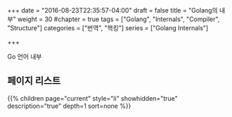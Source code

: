 +++
date = "2016-08-23T22:35:57-04:00"
draft = false
title = "Golang의 내부"
weight = 30
#chapter = true
tags = ["Golang", "Internals", "Compiler", "Structure"]
categories = ["번역", "핵킹"]
series = ["Golang  Internals"]

+++

Go 언어 내부

## 페이지 리스트

{{% children page="current" style="li" showhidden="true" description="true" depth=1 sort=none %}}
